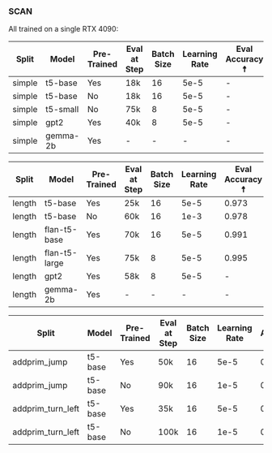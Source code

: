 ### SCAN

All trained on a single RTX 4090: 

| Split | Model | Pre-Trained | Eval at Step | Batch Size | Learning Rate | Eval Accuracy ☨ | Test Accuracy ☨ |
| ------- | ------- | ------ | -------- | -------- | --------- | ------ | ----- |
| simple | t5-base | Yes | 18k | 16 | 5e-5 | - | 0.979 |
| simple | t5-base | No | 18k | 16 | 5e-5 | - | 0.987 |
| simple | t5-small | No | 75k | 8 | 5e-5 | - | 0.987 |
| simple | gpt2 | Yes | 40k | 8 | 5e-5 | - | 0.988 |
| simple | gemma-2b | Yes | - | - | - | - | - |

| Split | Model | Pre-Trained | Eval at Step | Batch Size | Learning Rate | Eval Accuracy ☨ | Test Accuracy ☨ |
| ------- | ------- | ------ | -------- | -------- | --------- | ------ | ----- |
| length | t5-base | Yes | 25k | 16 | 5e-5 | 0.973 | 0.125 |
| length | t5-base | No | 60k | 16 | 1e-3 | 0.978 | 0.005 |
| length | flan-t5-base | Yes | 70k | 16 | 5e-5 | 0.991 | 0.138 |
| length | flan-t5-large | Yes | 75k | 8 | 5e-5 | 0.995 | 0.136 |
| length | gpt2 | Yes | 58k | 8 | 5e-5 | - | 0.041 |
| length | gemma-2b | Yes | - | - | - | - | - |

| Split | Model | Pre-Trained | Eval at Step | Batch Size | Learning Rate | Eval Accuracy ☨ | Test Accuracy ☨ |
| ------- | ------- | ------ | -------- | -------- | --------- | ------ | ----- |
| addprim_jump | t5-base | Yes | 50k | 16 | 5e-5 | 0.993 | 0.922 |
| addprim_jump | t5-base | No | 90k | 16 | 1e-5 | 0.994 | 0.001 |
| addprim_turn_left | t5-base | Yes | 35k | 16 | 5e-5 | 0.982 | 0.971 |
| addprim_turn_left | t5-base | No | 100k | 16 | 1e-5 | 0.992 | 0.858 |

